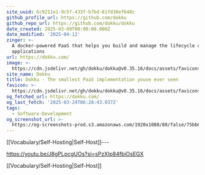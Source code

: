 ```yaml
---
site_uuid: 6c9211e1-9c5f-433f-b7bd-61fd38ef648c
github_profile_url: https://github.com/dokku
github_repo_url: https://github.com/dokku/dokku
date_created: 2025-03-09T00:00:00.000Z
date_modified: '2025-04-12'
zinger: >-
  A docker-powered PaaS that helps you build and manage the lifecycle of
  applications
url: https://dokku.com/
image: >-
  https://cdn.jsdelivr.net/gh/dokku/dokku@v0.35.16/docs/assets/favicons/apple-touch-icon-57x57.png
site_name: Dokku
title: Dokku - The smallest PaaS implementation youve ever seen
favicon: >-
  https://cdn.jsdelivr.net/gh/dokku/dokku@v0.35.16/docs/assets/favicons/android-chrome-192x192.png
og_fetched_url: https://dokku.com/
og_last_fetch: '2025-03-24T06:28:43.037Z'
tags:
  - Software-Development
og_screenshot_url: >-
  https://og-screenshots-prod.s3.amazonaws.com/1920x1080/80/false/75bb69a1be568f39048a0e825adcfebe6c5c9aef72f0ff12c8246e35a4a2a51c.jpeg
---
```



















































[[Vocabulary/Self-Hosting|Self-Host]]---


https://youtu.be/J8gPLpcgUOs?si=sPzXIp84fbiOsEGX

[[Vocabulary/Self-Hosting|Self-Host]]
